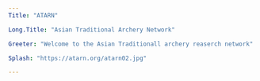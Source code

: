 ```yaml
---
Title: "ATARN"

Long.Title: "Asian Traditional Archery Network"

Greeter: "Welcome to the Asian Traditionall archery reaserch network"

Splash: "https://atarn.org/atarn02.jpg"

--- 
```

